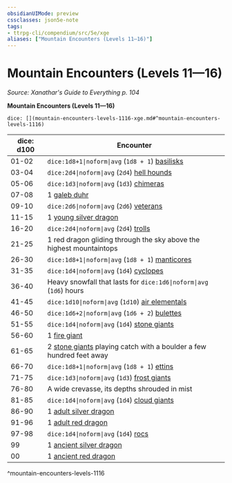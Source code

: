 ```yaml
---
obsidianUIMode: preview
cssclasses: json5e-note
tags:
- ttrpg-cli/compendium/src/5e/xge
aliases: ["Mountain Encounters (Levels 11—16)"]
---
```

# Mountain Encounters (Levels 11—16)
*Source: Xanathar's Guide to Everything p. 104* 

**Mountain Encounters (Levels 11—16)**

`dice: [](mountain-encounters-levels-1116-xge.md#^mountain-encounters-levels-1116)`

| dice: d100 | Encounter |
|------------|-----------|
| 01-02 | `dice:1d8+1\|noform\|avg` (`1d8 + 1`) [basilisks](3-Compendium/bestiary/monstrosity/basilisk-xmm.md) |
| 03-04 | `dice:2d4\|noform\|avg` (`2d4`) [hell hounds](3-Compendium/bestiary/fiend/hell-hound-xmm.md) |
| 05-06 | `dice:1d3\|noform\|avg` (`1d3`) [chimeras](3-Compendium/bestiary/monstrosity/chimera-xmm.md) |
| 07-08 | 1 [galeb duhr](3-Compendium/bestiary/elemental/galeb-duhr-xmm.md) |
| 09-10 | `dice:2d6\|noform\|avg` (`2d6`) [veterans](3-Compendium/bestiary/humanoid/warrior-veteran-xmm.md) |
| 11-15 | 1 [young silver dragon](3-Compendium/bestiary/dragon/young-silver-dragon-xmm.md) |
| 16-20 | `dice:2d4\|noform\|avg` (`2d4`) [trolls](3-Compendium/bestiary/giant/troll-xmm.md) |
| 21-25 | 1 red dragon gliding through the sky above the highest mountaintops |
| 26-30 | `dice:1d8+1\|noform\|avg` (`1d8 + 1`) [manticores](3-Compendium/bestiary/monstrosity/manticore-xmm.md) |
| 31-35 | `dice:1d4\|noform\|avg` (`1d4`) [cyclopes](3-Compendium/bestiary/giant/cyclops-sentry-xmm.md) |
| 36-40 | Heavy snowfall that lasts for `dice:1d6\|noform\|avg` (`1d6`) hours |
| 41-45 | `dice:1d10\|noform\|avg` (`1d10`) [air elementals](3-Compendium/bestiary/elemental/air-elemental-xmm.md) |
| 46-50 | `dice:1d6+2\|noform\|avg` (`1d6 + 2`) [bulettes](3-Compendium/bestiary/monstrosity/bulette-xmm.md) |
| 51-55 | `dice:1d4\|noform\|avg` (`1d4`) [stone giants](3-Compendium/bestiary/giant/stone-giant-xmm.md) |
| 56-60 | 1 [fire giant](3-Compendium/bestiary/giant/fire-giant-xmm.md) |
| 61-65 | 2 [stone giants](3-Compendium/bestiary/giant/stone-giant-xmm.md) playing catch with a boulder a few hundred feet away |
| 66-70 | `dice:1d8+1\|noform\|avg` (`1d8 + 1`) [ettins](3-Compendium/bestiary/giant/ettin-xmm.md) |
| 71-75 | `dice:1d3\|noform\|avg` (`1d3`) [frost giants](3-Compendium/bestiary/giant/frost-giant-xmm.md) |
| 76-80 | A wide crevasse, its depths shrouded in mist |
| 81-85 | `dice:1d4\|noform\|avg` (`1d4`) [cloud giants](3-Compendium/bestiary/giant/cloud-giant-xmm.md) |
| 86-90 | 1 [adult silver dragon](3-Compendium/bestiary/dragon/adult-silver-dragon-xmm.md) |
| 91-96 | 1 [adult red dragon](3-Compendium/bestiary/dragon/adult-red-dragon-xmm.md) |
| 97-98 | `dice:1d4\|noform\|avg` (`1d4`) [rocs](3-Compendium/bestiary/monstrosity/roc-xmm.md) |
| 99 | 1 [ancient silver dragon](3-Compendium/bestiary/dragon/ancient-silver-dragon-xmm.md) |
| 00 | 1 [ancient red dragon](3-Compendium/bestiary/dragon/ancient-red-dragon-xmm.md) |
^mountain-encounters-levels-1116